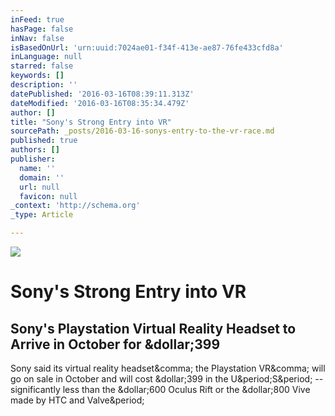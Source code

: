 ```yaml
---
inFeed: true
hasPage: false
inNav: false
isBasedOnUrl: 'urn:uuid:7024ae01-f34f-413e-ae87-76fe433cfd8a'
inLanguage: null
starred: false
keywords: []
description: ''
datePublished: '2016-03-16T08:39:11.313Z'
dateModified: '2016-03-16T08:35:34.479Z'
author: []
title: "Sony's Strong Entry into VR"
sourcePath: _posts/2016-03-16-sonys-entry-to-the-vr-race.md
published: true
authors: []
publisher:
  name: ''
  domain: ''
  url: null
  favicon: null
_context: 'http://schema.org'
_type: Article

---
```

![](https://the-grid-user-content.s3-us-west-2.amazonaws.com/ab1dc976-cc65-4295-ba0e-cb2a1169ee31.jpg)

# Sony's Strong Entry into VR

<article style=""><h1>Sony's Playstation Virtual Reality Headset to Arrive in October for &amp;dollar;399</h1><p>Sony said its virtual reality headset&amp;comma; the Playstation VR&amp;comma; will go on sale in October and will cost &amp;dollar;399 in the U&amp;period;S&amp;period; -- significantly less than the &amp;dollar;600 Oculus Rift or the &amp;dollar;800 Vive made by HTC and Valve&amp;period;</p></article>